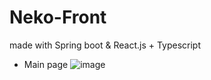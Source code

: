 # Neko-Front
made with Spring boot & React.js + Typescript

* Main page
![image](https://user-images.githubusercontent.com/51194584/208084920-7a337fb8-c060-4cee-a891-cd67538606ec.png)
